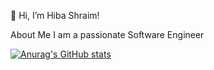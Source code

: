  👋 Hi, I’m Hiba Shraim!

 About Me
I am a passionate Software Engineer 

[![Anurag's GitHub stats](https://github-readme-stats.vercel.app/api?username=hibashraim)](https://github.com/anuraghazra/github-readme-stats)
